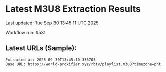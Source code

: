 # Latest M3U8 Extraction Results

Last updated: Tue Sep 30 13:45:11 UTC 2025

Workflow run: #531

## Latest URLs (Sample):
```
Extracted at: 2025-09-30T13:45:10.335703
Base URL: https://world-proxifier.xyz/rbtv/playlist.m3u8?timezone=pht

```
